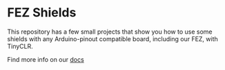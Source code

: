 # FEZ Shields

This repository has a few small projects that show you how to use some shields with any Arduino-pinout compatible board, including our FEZ, with TinyCLR.

Find more info on our [docs](http://docs.ghielectronics.com/hardware/fez/shields/shields.html)
